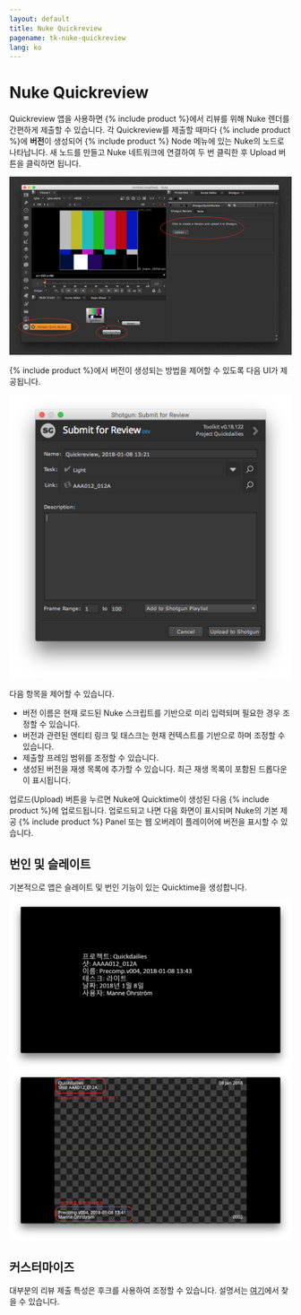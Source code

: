 ```yaml
---
layout: default
title: Nuke Quickreview
pagename: tk-nuke-quickreview
lang: ko
---
```


# Nuke Quickreview

Quickreview 앱을 사용하면 {% include product %}에서 리뷰를 위해 Nuke 렌더를 간편하게 제출할 수 있습니다. 각 Quickreview를 제출할 때마다 {% include product %}에 **버전**이 생성되어 {% include product %} Node 메뉴에 있는 Nuke의 노드로 나타납니다. 새 노드를 만들고 Nuke 네트워크에 연결하여 두 번 클릭한 후 Upload 버튼을 클릭하면 됩니다.

![Nuke 개요](../images/apps/nuke-quickreview-nuke_ui.png)

{% include product %}에서 버전이 생성되는 방법을 제어할 수 있도록 다음 UI가 제공됩니다.

![UI 제출](../images/apps/nuke-quickreview-submit.png)

다음 항목을 제어할 수 있습니다.

- 버전 이름은 현재 로드된 Nuke 스크립트를 기반으로 미리 입력되며 필요한 경우 조정할 수 있습니다.
- 버전과 관련된 엔티티 링크 및 태스크는 현재 컨텍스트를 기반으로 하며 조정할 수 있습니다.
- 제출할 프레임 범위를 조정할 수 있습니다.
- 생성된 버전을 재생 목록에 추가할 수 있습니다. 최근 재생 목록이 포함된 드롭다운이 표시됩니다.

업로드(Upload) 버튼을 누르면 Nuke에 Quicktime이 생성된 다음 {% include product %}에 업로드됩니다. 업로드되고 나면 다음 화면이 표시되며 Nuke의 기본 제공 {% include product %} Panel 또는 웹 오버레이 플레이어에 버전을 표시할 수 있습니다.

## 번인 및 슬레이트

기본적으로 앱은 슬레이트 및 번인 기능이 있는 Quicktime을 생성합니다.

![슬레이트 예](../images/apps/nuke-quickreview-slate.png)![번인 예](../images/apps/nuke-quickreview-burnins.png)

## 커스터마이즈

대부분의 리뷰 제출 특성은 후크를 사용하여 조정할 수 있습니다. 설명서는 [여기](http://developer.shotgridsoftware.com/tk-nuke-quickreview)에서 찾을 수 있습니다.

